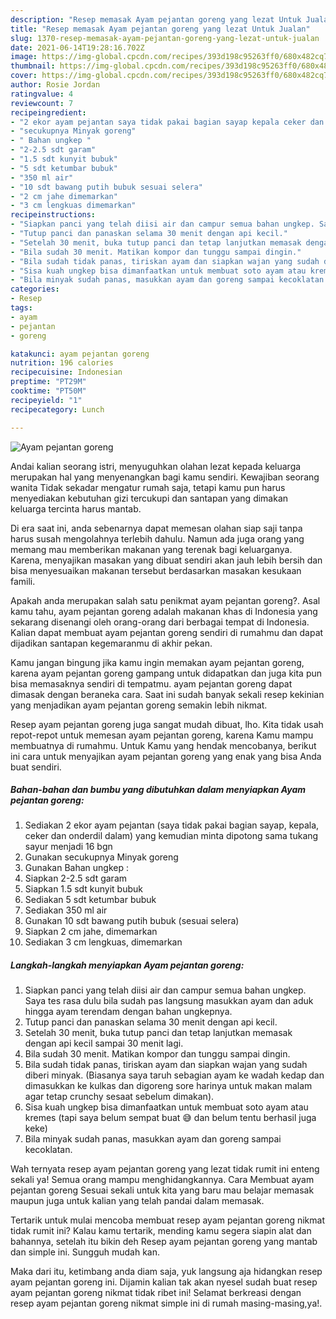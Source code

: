 ```yaml
---
description: "Resep memasak Ayam pejantan goreng yang lezat Untuk Jualan"
title: "Resep memasak Ayam pejantan goreng yang lezat Untuk Jualan"
slug: 1370-resep-memasak-ayam-pejantan-goreng-yang-lezat-untuk-jualan
date: 2021-06-14T19:28:16.702Z
image: https://img-global.cpcdn.com/recipes/393d198c95263ff0/680x482cq70/ayam-pejantan-goreng-foto-resep-utama.jpg
thumbnail: https://img-global.cpcdn.com/recipes/393d198c95263ff0/680x482cq70/ayam-pejantan-goreng-foto-resep-utama.jpg
cover: https://img-global.cpcdn.com/recipes/393d198c95263ff0/680x482cq70/ayam-pejantan-goreng-foto-resep-utama.jpg
author: Rosie Jordan
ratingvalue: 4
reviewcount: 7
recipeingredient:
- "2 ekor ayam pejantan saya tidak pakai bagian sayap kepala ceker dan onderdil dalam yang kemudian minta dipotong sama tukang sayur menjadi 16 bgn"
- "secukupnya Minyak goreng"
- " Bahan ungkep "
- "2-2.5 sdt garam"
- "1.5 sdt kunyit bubuk"
- "5 sdt ketumbar bubuk"
- "350 ml air"
- "10 sdt bawang putih bubuk sesuai selera"
- "2 cm jahe dimemarkan"
- "3 cm lengkuas dimemarkan"
recipeinstructions:
- "Siapkan panci yang telah diisi air dan campur semua bahan ungkep. Saya tes rasa dulu bila sudah pas langsung masukkan ayam dan aduk hingga ayam terendam dengan bahan ungkepnya."
- "Tutup panci dan panaskan selama 30 menit dengan api kecil."
- "Setelah 30 menit, buka tutup panci dan tetap lanjutkan memasak dengan api kecil sampai 30 menit lagi."
- "Bila sudah 30 menit. Matikan kompor dan tunggu sampai dingin."
- "Bila sudah tidak panas, tiriskan ayam dan siapkan wajan yang sudah diberi minyak. (Biasanya saya taruh sebagian ayam ke wadah kedap dan dimasukkan ke kulkas dan digoreng sore harinya untuk makan malam agar tetap crunchy sesaat sebelum dimakan)."
- "Sisa kuah ungkep bisa dimanfaatkan untuk membuat soto ayam atau kremes (tapi saya belum sempat buat 😅 dan belum tentu berhasil juga keke)"
- "Bila minyak sudah panas, masukkan ayam dan goreng sampai kecoklatan."
categories:
- Resep
tags:
- ayam
- pejantan
- goreng

katakunci: ayam pejantan goreng 
nutrition: 196 calories
recipecuisine: Indonesian
preptime: "PT29M"
cooktime: "PT50M"
recipeyield: "1"
recipecategory: Lunch

---
```



![Ayam pejantan goreng](https://img-global.cpcdn.com/recipes/393d198c95263ff0/680x482cq70/ayam-pejantan-goreng-foto-resep-utama.jpg)

Andai kalian seorang istri, menyuguhkan olahan lezat kepada keluarga merupakan hal yang menyenangkan bagi kamu sendiri. Kewajiban seorang  wanita Tidak sekadar mengatur rumah saja, tetapi kamu pun harus menyediakan kebutuhan gizi tercukupi dan santapan yang dimakan keluarga tercinta harus mantab.

Di era  saat ini, anda sebenarnya dapat memesan olahan siap saji tanpa harus susah mengolahnya terlebih dahulu. Namun ada juga orang yang memang mau memberikan makanan yang terenak bagi keluarganya. Karena, menyajikan masakan yang dibuat sendiri akan jauh lebih bersih dan bisa menyesuaikan makanan tersebut berdasarkan masakan kesukaan famili. 



Apakah anda merupakan salah satu penikmat ayam pejantan goreng?. Asal kamu tahu, ayam pejantan goreng adalah makanan khas di Indonesia yang sekarang disenangi oleh orang-orang dari berbagai tempat di Indonesia. Kalian dapat membuat ayam pejantan goreng sendiri di rumahmu dan dapat dijadikan santapan kegemaranmu di akhir pekan.

Kamu jangan bingung jika kamu ingin memakan ayam pejantan goreng, karena ayam pejantan goreng gampang untuk didapatkan dan juga kita pun bisa memasaknya sendiri di tempatmu. ayam pejantan goreng dapat dimasak dengan beraneka cara. Saat ini sudah banyak sekali resep kekinian yang menjadikan ayam pejantan goreng semakin lebih nikmat.

Resep ayam pejantan goreng juga sangat mudah dibuat, lho. Kita tidak usah repot-repot untuk memesan ayam pejantan goreng, karena Kamu mampu membuatnya di rumahmu. Untuk Kamu yang hendak mencobanya, berikut ini cara untuk menyajikan ayam pejantan goreng yang enak yang bisa Anda buat sendiri.

<!--inarticleads1-->

##### Bahan-bahan dan bumbu yang dibutuhkan dalam menyiapkan Ayam pejantan goreng:

1. Sediakan 2 ekor ayam pejantan (saya tidak pakai bagian sayap, kepala, ceker dan onderdil dalam) yang kemudian minta dipotong sama tukang sayur menjadi 16 bgn
1. Gunakan secukupnya Minyak goreng
1. Gunakan  Bahan ungkep :
1. Siapkan 2-2.5 sdt garam
1. Siapkan 1.5 sdt kunyit bubuk
1. Sediakan 5 sdt ketumbar bubuk
1. Sediakan 350 ml air
1. Gunakan 10 sdt bawang putih bubuk (sesuai selera)
1. Siapkan 2 cm jahe, dimemarkan
1. Sediakan 3 cm lengkuas, dimemarkan




<!--inarticleads2-->

##### Langkah-langkah menyiapkan Ayam pejantan goreng:

1. Siapkan panci yang telah diisi air dan campur semua bahan ungkep. Saya tes rasa dulu bila sudah pas langsung masukkan ayam dan aduk hingga ayam terendam dengan bahan ungkepnya.
1. Tutup panci dan panaskan selama 30 menit dengan api kecil.
1. Setelah 30 menit, buka tutup panci dan tetap lanjutkan memasak dengan api kecil sampai 30 menit lagi.
1. Bila sudah 30 menit. Matikan kompor dan tunggu sampai dingin.
1. Bila sudah tidak panas, tiriskan ayam dan siapkan wajan yang sudah diberi minyak. (Biasanya saya taruh sebagian ayam ke wadah kedap dan dimasukkan ke kulkas dan digoreng sore harinya untuk makan malam agar tetap crunchy sesaat sebelum dimakan).
1. Sisa kuah ungkep bisa dimanfaatkan untuk membuat soto ayam atau kremes (tapi saya belum sempat buat 😅 dan belum tentu berhasil juga keke)
1. Bila minyak sudah panas, masukkan ayam dan goreng sampai kecoklatan.




Wah ternyata resep ayam pejantan goreng yang lezat tidak rumit ini enteng sekali ya! Semua orang mampu menghidangkannya. Cara Membuat ayam pejantan goreng Sesuai sekali untuk kita yang baru mau belajar memasak maupun juga untuk kalian yang telah pandai dalam memasak.

Tertarik untuk mulai mencoba membuat resep ayam pejantan goreng nikmat tidak rumit ini? Kalau kamu tertarik, mending kamu segera siapin alat dan bahannya, setelah itu bikin deh Resep ayam pejantan goreng yang mantab dan simple ini. Sungguh mudah kan. 

Maka dari itu, ketimbang anda diam saja, yuk langsung aja hidangkan resep ayam pejantan goreng ini. Dijamin kalian tak akan nyesel sudah buat resep ayam pejantan goreng nikmat tidak ribet ini! Selamat berkreasi dengan resep ayam pejantan goreng nikmat simple ini di rumah masing-masing,ya!.

